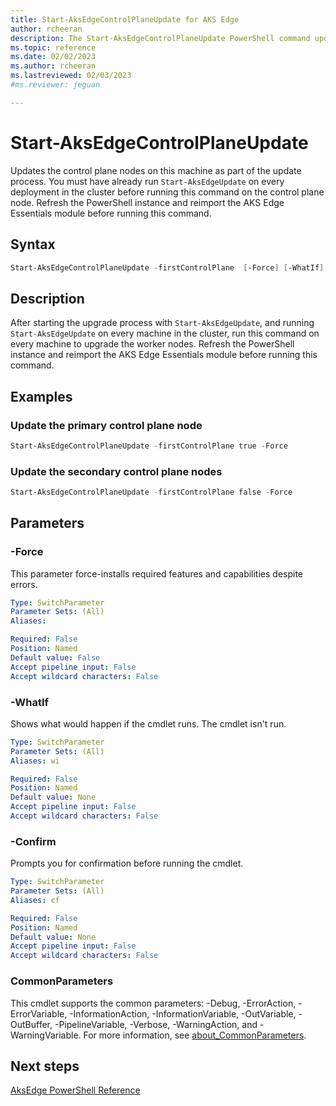 ```yaml
---
title: Start-AksEdgeControlPlaneUpdate for AKS Edge
author: rcheeran
description: The Start-AksEdgeControlPlaneUpdate PowerShell command updates any control plane nodes on this machine as part of the update process.
ms.topic: reference
ms.date: 02/02/2023
ms.author: rcheeran 
ms.lastreviewed: 02/03/2023
#ms.reviewer: jeguan

---
```


# Start-AksEdgeControlPlaneUpdate

Updates the control plane nodes on this machine as part of the update process. You must have already run `Start-AksEdgeUpdate` on every deployment in the cluster before running this command on the control plane node. Refresh the PowerShell instance and reimport the AKS Edge Essentials module before running this command.

## Syntax

```powershell
Start-AksEdgeControlPlaneUpdate -firstControlPlane  [-Force] [-WhatIf] [-Confirm] [<CommonParameters>]
```

## Description

After starting the upgrade process with `Start-AksEdgeUpdate`, and running `Start-AksEdgeUpdate` on every machine in the cluster, run this command on every machine to upgrade the worker nodes. Refresh the PowerShell instance and reimport the AKS Edge Essentials module before running this command.

## Examples

### Update the primary control plane node

```powershell
Start-AksEdgeControlPlaneUpdate -firstControlPlane true -Force
```

### Update the secondary control plane nodes

```powershell
Start-AksEdgeControlPlaneUpdate -firstControlPlane false -Force
```

## Parameters

### -Force

This parameter force-installs required features and capabilities despite errors.

```yaml
Type: SwitchParameter
Parameter Sets: (All)
Aliases:

Required: False
Position: Named
Default value: False
Accept pipeline input: False
Accept wildcard characters: False
```

### -WhatIf

Shows what would happen if the cmdlet runs.
The cmdlet isn't run.

```yaml
Type: SwitchParameter
Parameter Sets: (All)
Aliases: wi

Required: False
Position: Named
Default value: None
Accept pipeline input: False
Accept wildcard characters: False
```

### -Confirm

Prompts you for confirmation before running the cmdlet.

```yaml
Type: SwitchParameter
Parameter Sets: (All)
Aliases: cf

Required: False
Position: Named
Default value: None
Accept pipeline input: False
Accept wildcard characters: False
```

### CommonParameters

This cmdlet supports the common parameters: -Debug, -ErrorAction, -ErrorVariable, -InformationAction, -InformationVariable, -OutVariable, -OutBuffer, -PipelineVariable, -Verbose, -WarningAction, and -WarningVariable. For more information, see [about_CommonParameters](https://go.microsoft.com/fwlink/?LinkID=113216).

## Next steps

[AksEdge PowerShell Reference](./index.md)

